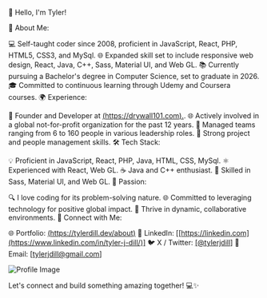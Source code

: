 👋 Hello, I'm Tyler!

🚀 About Me:

💻 Self-taught coder since 2008, proficient in JavaScript, React, PHP, HTML5, CSS3, and MySql.
🌐 Expanded skill set to include responsive web design, React, Java, C++, Sass, Material UI, and Web GL.
📚 Currently pursuing a Bachelor's degree in Computer Science, set to graduate in 2026.
🎓 Committed to continuous learning through Udemy and Coursera courses.
🌍 Experience:

🌱 Founder and Developer at [(https://drywall101.com).](https://drywall101.com/).
🌐 Actively involved in a global not-for-profit organization for the past 12 years.
🤝 Managed teams ranging from 6 to 160 people in various leadership roles.
🚀 Strong project and people management skills.
🛠️ Tech Stack:

💡 Proficient in JavaScript, React, PHP, Java, HTML, CSS, MySql.
⚛️ Experienced with React, Web GL.
☕ Java and C++ enthusiast.
🎨 Skilled in Sass, Material UI, and Web GL.
🧠 Passion:

🔍 I love coding for its problem-solving nature.
🌐 Committed to leveraging technology for positive global impact.
🚀 Thrive in dynamic, collaborative environments.
🔗 Connect with Me:

🌐 Portfolio: [(https://tylerdill.dev/about)](https://www.tylerdill.dev/about)
👔 LinkedIn: [[https://linkedin.com](https://www.linkedin.com/in/tyler-j-dill/)]
🐦 X / Twitter: [[@tylerjdill]](https://twitter.com/tylerjdill)
📧 Email: [tylerjdill@gmail.com]

![Profile Image](./images/tylerdill.png)

Let's connect and build something amazing together! 💻✨
